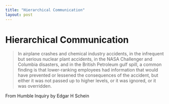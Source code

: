 ```yaml
---
title: "Hierarchical Communication"
layout: post 
---
```


# Hierarchical Communication

>In airplane crashes and chemical industry accidents, in the infrequent but serious nuclear plant accidents, in the NASA Challenger and Columbia disasters, and in the British Petroleum gulf spill, a common finding is that lower-ranking employees had information that would have prevented or lessened the consequences of the accident, but either it was not passed up to higher levels, or it was ignored, or it was overridden.

From Humble Inquiry by Edgar H Schein
